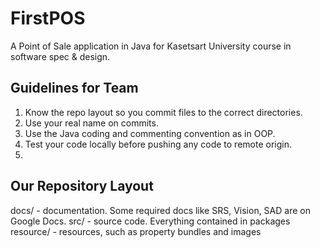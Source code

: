 FirstPOS
========

A Point of Sale application in Java for Kasetsart University course in software spec &amp; design.

Guidelines for Team
-------------------
1. Know the repo layout so you commit files to the correct directories.
2. Use your real name on commits.
3. Use the Java coding and commenting convention as in OOP.
4. Test your code locally before pushing any code to remote origin.
5. 


Our Repository Layout
---------------------
  docs/ - documentation. Some required docs like SRS, Vision, SAD are on Google Docs.
  src/ - source code. Everything contained in packages
  resource/ - resources, such as property bundles and images
  
  
  
   
